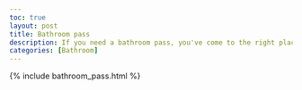 ```yaml
---
toc: true
layout: post
title: Bathroom pass
description: If you need a bathroom pass, you've come to the right place...
categories: [Bathroom]
---
```


{% include bathroom_pass.html %}
